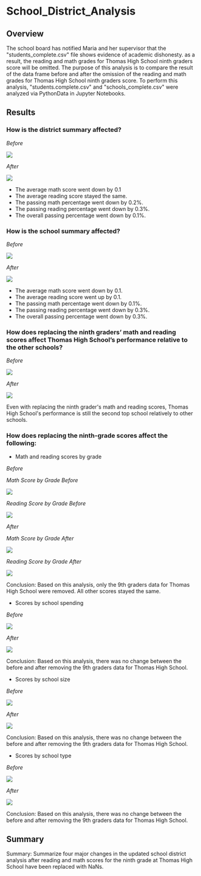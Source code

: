 # School_District_Analysis

## Overview
The school board has notified Maria and her supervisor that the "students_complete.csv" file shows evidence of academic dishonesty. as a result, the reading and math grades for Thomas High School ninth graders score will be omitted. The purpose of this analysis is to compare the result of the data frame before and after the omission of the reading and math grades for Thomas High School ninth graders score. To perform this analysis, "students.complete.csv" and "schools_complete.csv" were analyzed via PythonData in Jupyter Notebooks.

## Results

### How is the district summary affected?
*Before*

![](Resources/District_Summary_before.PNG)

*After*

![](Resources/District_Summary_After.PNG)

- The average math score went down by 0.1
- The average reading score stayed the same.
- The passing math percentage went down by 0.2%.
- The passing reading percentage went down by 0.3%.
- The overall passing percentage went down by 0.1%.

### How is the school summary affected?
*Before*

![](Resources/School_Summary_before.PNG)

*After*

![](Resources/School_Summary_After.PNG)

- The average math score went down by 0.1.
- The average reading score went up by 0.1.
- The passing math percentage went down by 0.1%.
- The passing reading percentage went down by 0.3%.
- The overall passing percentage went down by 0.3%.

### How does replacing the ninth graders’ math and reading scores affect Thomas High School’s performance relative to the other schools?
*Before*

![](Resources/Top_5_Before.PNG)

*After*

![](Resources/Top_5_After.PNG)

Even with replacing the ninth grader's math and reading scores, Thomas High School's performance is still the second top school relatively to other schools.

### How does replacing the ninth-grade scores affect the following:
- Math and reading scores by grade

*Before*

*Math Score by Grade Before*

![](Resources/mathscore_by_grade_before.PNG)

*Reading Score by Grade Before*

![](Resources/readingscore_by_grade_before.PNG)

*After*

*Math Score by Grade After*

![](Resources/mathscore_by_grade_after.PNG)

*Reading Score by Grade After*

![](Resources/readingscore_by_grade_after.PNG)

Conclusion: Based on this analysis, only the 9th graders data for Thomas High School were removed. All other scores stayed the same.

- Scores by school spending

*Before*

![](Resources/scoresby_spending_before.PNG)

*After*

![](Resources/scoresby_spending_after.PNG)

Conclusion: Based on this analysis, there was no change between the before and after removing the 9th graders data for Thomas High School.

- Scores by school size

*Before*

![](Resources/scoresby_size_before.PNG)

*After*

![](Resources/scoresby_size_after.PNG)

Conclusion: Based on this analysis, there was no change between the before and after removing the 9th graders data for Thomas High School.

- Scores by school type

*Before*

![](Resources/scoresby_type_before.PNG)

*After*

![](Resources/scoresby_type_after.PNG)

Conclusion: Based on this analysis, there was no change between the before and after removing the 9th graders data for Thomas High School.



## Summary
Summary: Summarize four major changes in the updated school district analysis after reading and math scores for the ninth grade at Thomas High School have been replaced with NaNs.
